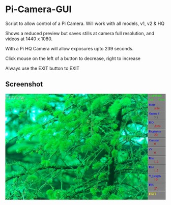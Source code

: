 # Pi-Camera-GUI

Script to allow control of a Pi Camera. Will work with all models, v1, v2 & HQ

Shows a reduced preview but saves stills at camera full resolution, and videos at 1440 x 1080.

With a Pi HQ Camera will allow exposures upto 239 seconds.

Click mouse on the left of a button to decrease, right to increase

Always use the EXIT button to EXIT

## Screenshot

![screenshot](scr001.jpg)
